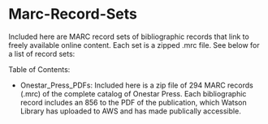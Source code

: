 # Marc-Record-Sets
Included here are MARC record sets of bibliographic records that link to freely available online content. Each set is a zipped .mrc file. See below for a list of record sets:

Table of Contents:
- Onestar_Press_PDFs: Included here is a zip file of 294 MARC records (.mrc) of the complete catalog of Onestar Press. Each   bibliographic record includes an 856 to the PDF of the publication, which Watson Library has uploaded to AWS and has made publically accessible.
